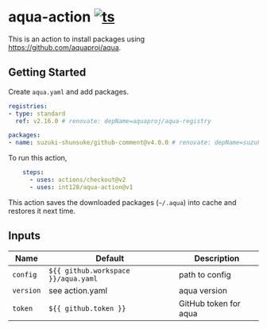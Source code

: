 # aqua-action [![ts](https://github.com/int128/aqua-action/actions/workflows/ts.yaml/badge.svg)](https://github.com/int128/aqua-action/actions/workflows/ts.yaml)

This is an action to install packages using https://github.com/aquaproj/aqua.


## Getting Started

Create `aqua.yaml` and add packages.

```yaml
registries:
- type: standard
  ref: v2.16.0 # renovate: depName=aquaproj/aqua-registry

packages:
- name: suzuki-shunsuke/github-comment@v4.0.0 # renovate: depName=suzuki-shunsuke/github-comment
```

To run this action,

```yaml
    steps:
      - uses: actions/checkout@v2
      - uses: int128/aqua-action@v1
```

This action saves the downloaded packages (`~/.aqua`) into cache and restores it next time.


## Inputs

| Name | Default | Description
|------|---------|------------
| `config` | `${{ github.workspace }}/aqua.yaml` | path to config
| `version` | see action.yaml | aqua version
| `token` | `${{ github.token }}` | GitHub token for aqua
